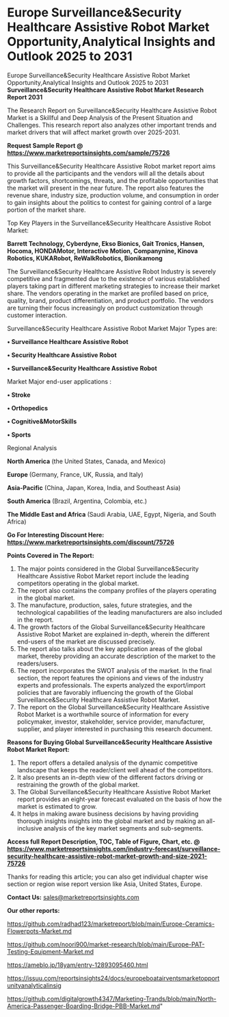 # Europe Surveillance&Security Healthcare Assistive Robot Market Opportunity,Analytical Insights and Outlook 2025 to 2031
Europe Surveillance&Security Healthcare Assistive Robot Market Opportunity,Analytical Insights and Outlook 2025 to 2031
<strong>Surveillance&Security Healthcare Assistive Robot Market Research Report 2031</strong>

The Research Report on Surveillance&Security Healthcare Assistive Robot Market is a Skillful and Deep Analysis of the Present Situation and Challenges. This research report also analyzes other important trends and market drivers that will affect market growth over 2025-2031.

<strong>Request Sample Report @ <a href=https://www.marketreportsinsights.com/sample/75726>https://www.marketreportsinsights.com/sample/75726</a></strong>

This Surveillance&Security Healthcare Assistive Robot market report aims to provide all the participants and the vendors will all the details about growth factors, shortcomings, threats, and the profitable opportunities that the market will present in the near future. The report also features the revenue share, industry size, production volume, and consumption in order to gain insights about the politics to contest for gaining control of a large portion of the market share.

Top Key Players in the Surveillance&Security Healthcare Assistive Robot Market:

<strong>Barrett Technology, Cyberdyne, Ekso Bionics, Gait Tronics, Hansen, Hocoma, HONDAMotor, Interactive Motion, Companynine, Kinova Robotics, KUKARobot, ReWalkRobotics, Bionikamong</strong>

The Surveillance&Security Healthcare Assistive Robot Industry is severely competitive and fragmented due to the existence of various established players taking part in different marketing strategies to increase their market share. The vendors operating in the market are profiled based on price, quality, brand, product differentiation, and product portfolio. The vendors are turning their focus increasingly on product customization through customer interaction.

Surveillance&Security Healthcare Assistive Robot Market Major Types are:

<strong>• Surveillance Healthcare Assistive Robot

• Security Healthcare Assistive Robot

• Surveillance&Security Healthcare Assistive Robot</strong>

Market Major end-user applications :

<strong>• Stroke

• Orthopedics

• Cognitive&MotorSkills

• Sports</strong>

Regional Analysis

</u><strong><b>North America</b></strong> (the United States, Canada, and Mexico)

<strong><b>Europe </b></strong>(Germany, France, UK, Russia, and Italy)

<strong><b>Asia-Pacific</b></strong> (China, Japan, Korea, India, and Southeast Asia)

<strong><b>South America</b></strong> (Brazil, Argentina, Colombia, etc.)

<strong><b>The Middle East and Africa</b></strong> (Saudi Arabia, UAE, Egypt, Nigeria, and South Africa)

<strong>Go For Interesting Discount Here: <a href=https://www.marketreportsinsights.com/discount/75726>https://www.marketreportsinsights.com/discount/75726</a></strong>

<strong>Points Covered in The Report:</strong>
<ol>
  <li>The major points considered in the Global Surveillance&Security Healthcare Assistive Robot Market report include the leading competitors operating in the global market.</li>
  <li>The report also contains the company profiles of the players operating in the global market.</li>
  <li>The manufacture, production, sales, future strategies, and the technological capabilities of the leading manufacturers are also included in the report.</li>
  <li>The growth factors of the Global Surveillance&Security Healthcare Assistive Robot Market are explained in-depth, wherein the different end-users of the market are discussed precisely.</li>
  <li>The report also talks about the key application areas of the global market, thereby providing an accurate description of the market to the readers/users.</li>
  <li>The report incorporates the SWOT analysis of the market. In the final section, the report features the opinions and views of the industry experts and professionals. The experts analyzed the export/import policies that are favorably influencing the growth of the Global Surveillance&Security Healthcare Assistive Robot Market.</li>
  <li>The report on the Global Surveillance&Security Healthcare Assistive Robot Market is a worthwhile source of information for every policymaker, investor, stakeholder, service provider, manufacturer, supplier, and player interested in purchasing this research document.</li>
</ol>
<strong>Reasons for Buying Global Surveillance&Security Healthcare Assistive Robot Market Report:</strong>

<ol>
  <li>The report offers a detailed analysis of the dynamic competitive landscape that keeps the reader/client well ahead of the competitors.</li>
  <li>It also presents an in-depth view of the different factors driving or restraining the growth of the global market.</li>
  <li>The Global Surveillance&Security Healthcare Assistive Robot Market report provides an eight-year forecast evaluated on the basis of how the market is estimated to grow.</li>
  <li>It helps in making aware business decisions by having providing thorough insights insights into the global market and by making an all-inclusive analysis of the key market segments and sub-segments.</li>
</ol>
<strong>Access full Report Description, TOC, Table of Figure, Chart, etc. @ <a href=https://www.marketreportsinsights.com/industry-forecast/surveillance-security-healthcare-assistive-robot-market-growth-and-size-2021-75726>https://www.marketreportsinsights.com/industry-forecast/surveillance-security-healthcare-assistive-robot-market-growth-and-size-2021-75726</a></strong>


Thanks for reading this article; you can also get individual chapter wise section or region wise report version like Asia, United States, Europe.

<strong>Contact Us:</strong>
sales@marketreportsinsights.com

<strong>Our other reports:</strong>

<a href=https://github.com/radhad123/marketreport/blob/main/Europe-Ceramics-Flowerpots-Market.md>https://github.com/radhad123/marketreport/blob/main/Europe-Ceramics-Flowerpots-Market.md</a>

<a href=https://github.com/noori900/market-research/blob/main/Europe-PAT-Testing-Equipment-Market.md>https://github.com/noori900/market-research/blob/main/Europe-PAT-Testing-Equipment-Market.md</a>

<a href=https://ameblo.jp/18yam/entry-12893095460.html>https://ameblo.jp/18yam/entry-12893095460.html</a>

<a href=https://issuu.com/reportsinsights24/docs/europeboatairventsmarketopportunityanalyticalinsig>https://issuu.com/reportsinsights24/docs/europeboatairventsmarketopportunityanalyticalinsig</a>

<a href=https://github.com/digitalgrowth4347/Marketing-Trands/blob/main/North-America-Passenger-Boarding-Bridge-PBB-Market.md>https://github.com/digitalgrowth4347/Marketing-Trands/blob/main/North-America-Passenger-Boarding-Bridge-PBB-Market.md</a>"
